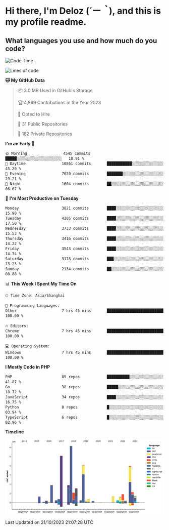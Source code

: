 # **Hi there, I'm Deloz (*´ー｀*), and this is my profile readme.**

## **What languages you use and how much do you code?**

<!--START_SECTION:waka-->
![Code Time](http://img.shields.io/badge/Code%20Time-2%2C617%20hrs%2010%20mins-blue)

![Lines of code](https://img.shields.io/badge/From%20Hello%20World%20I%27ve%20Written-33.0%20million%20lines%20of%20code-blue)

**🐱 My GitHub Data** 

> 📦 3.0 MB Used in GitHub's Storage 
 > 
> 🏆 4,899 Contributions in the Year 2023
 > 
> 💼 Opted to Hire
 > 
> 📜 31 Public Repositories 
 > 
> 🔑 182 Private Repositories 
 > 
**I'm an Early 🐤** 

```text
🌞 Morning                4545 commits        █████░░░░░░░░░░░░░░░░░░░░   18.91 % 
🌆 Daytime                10861 commits       ███████████░░░░░░░░░░░░░░   45.20 % 
🌃 Evening                7020 commits        ███████░░░░░░░░░░░░░░░░░░   29.21 % 
🌙 Night                  1604 commits        ██░░░░░░░░░░░░░░░░░░░░░░░   06.67 % 
```
📅 **I'm Most Productive on Tuesday** 

```text
Monday                   3821 commits        ████░░░░░░░░░░░░░░░░░░░░░   15.90 % 
Tuesday                  4205 commits        ████░░░░░░░░░░░░░░░░░░░░░   17.50 % 
Wednesday                3733 commits        ████░░░░░░░░░░░░░░░░░░░░░   15.53 % 
Thursday                 3416 commits        ████░░░░░░░░░░░░░░░░░░░░░   14.22 % 
Friday                   3543 commits        ████░░░░░░░░░░░░░░░░░░░░░   14.74 % 
Saturday                 3178 commits        ███░░░░░░░░░░░░░░░░░░░░░░   13.23 % 
Sunday                   2134 commits        ██░░░░░░░░░░░░░░░░░░░░░░░   08.88 % 
```


📊 **This Week I Spent My Time On** 

```text
🕑︎ Time Zone: Asia/Shanghai

💬 Programming Languages: 
Other                    7 hrs 45 mins       █████████████████████████   100.00 % 

🔥 Editors: 
Chrome                   7 hrs 45 mins       █████████████████████████   100.00 % 

💻 Operating System: 
Windows                  7 hrs 45 mins       █████████████████████████   100.00 % 
```

**I Mostly Code in PHP** 

```text
PHP                      85 repos            ██████████░░░░░░░░░░░░░░░   41.87 % 
Go                       38 repos            █████░░░░░░░░░░░░░░░░░░░░   18.72 % 
JavaScript               34 repos            ████░░░░░░░░░░░░░░░░░░░░░   16.75 % 
Python                   8 repos             █░░░░░░░░░░░░░░░░░░░░░░░░   03.94 % 
TypeScript               6 repos             █░░░░░░░░░░░░░░░░░░░░░░░░   02.96 % 
```



**Timeline**

![Lines of Code chart](https://raw.githubusercontent.com/deloz/deloz/main/assets/bar_graph.png)


 Last Updated on 21/10/2023 21:07:28 UTC
<!--END_SECTION:waka-->
